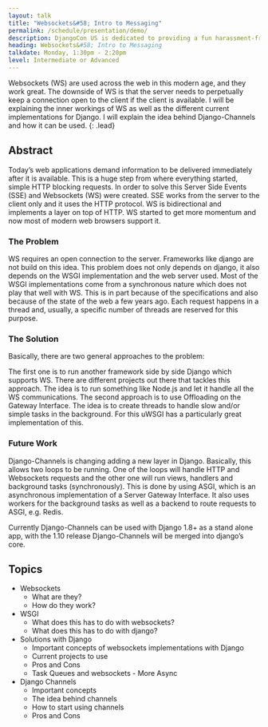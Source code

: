 ```yaml
---
layout: talk
title: "Websockets&#58; Intro to Messaging"
permalink: /schedule/presentation/demo/
description: DjangoCon US is dedicated to providing a fun harassment-free conference experience for everyone, regardless of gender, gender identity, sexual orientation, disability, physical appearance, body size, race, or religion.
heading: Websockets&#58; Intro to Messaging
talkdate: Monday, 1:30pm - 2:20pm
level: Intermediate or Advanced
---
```



Websockets (WS) are used across the web in this modern age, and they work great. The downside of WS is that the server needs to perpetually keep a connection open to the client if the client is available. I will be explaining the inner workings of WS as well as the different current implementations for Django. I will explain the idea behind Django-Channels and how it can be used.
{: .lead}

## Abstract

Today’s web applications demand information to be delivered immediately after it is available. This is a huge step from where everything started, simple HTTP blocking requests. In order to solve this Server Side Events (SSE) and Websockets (WS) were created. SSE works from the server to the client only and it uses the HTTP protocol. WS is bidirectional and implements a layer on top of HTTP. WS started to get more momentum and now most of modern web browsers support it.

### The Problem

WS requires an open connection to the server. Frameworks like django are not build on this idea. This problem does not only depends on django, it also depends on the WSGI implementation and the web server used. Most of the WSGI implementations come from a synchronous nature which does not play that well with WS. This is in part because of the specifications and also because of the state of the web a few years ago. Each request happens in a thread and, usually, a specific number of threads are reserved for this purpose.

### The Solution

Basically, there are two general approaches to the problem:

The first one is to run another framework side by side Django which supports WS. There are different projects out there that tackles this approach. The idea is to run something like Node.js and let it handle all the WS communications. The second approach is to use Offloading on the Gateway Interface. The idea is to create threads to handle slow and/or simple tasks in the background. For this uWSGI has a particularly great implementation of this.

### Future Work

Django-Channels is changing adding a new layer in Django. Basically, this allows two loops to be running. One of the loops will handle HTTP and Websockets requests and the other one will run views, handlers and background tasks (synchronously). This is done by using ASGI, which is an asynchronous implementation of a Server Gateway Interface. It also uses workers for the background tasks as well as a backend to route requests to ASGI, e.g. Redis.

Currently Django-Channels can be used with Django 1.8+ as a stand alone app, with the 1.10 release Django-Channels will be merged into django’s core.

## Topics

* Websockets
    * What are they?
    * How do they work?
* WSGI
    * What does this has to do with websockets?
    * What does this has to do with django?
* Solutions with Django
    * Important concepts of websockets implementations with Django
    * Current projects to use
    * Pros and Cons
    * Task Queues and websockets - More Async
* Django Channels
    * Important concepts
    * The idea behind channels
    * How to start using channels
    * Pros and Cons
